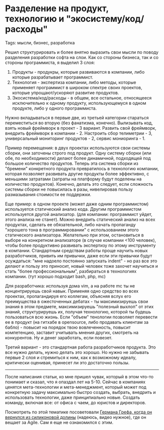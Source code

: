# Разделение на продукт, технологию и "экосистему/код/расходы"
Tags: мысли, бизнес, разработка

Решил структурировать и более внятно выразить свои мысли по поводу разделения разработки софта на слои. Как со стороны бизнеса, так и со стороны программиста, я выделил 3 слоя:

1. Продукты - продукры, которые развиваются в компании, либо которые разрабатывает программист.
2. Технология - экспертиза компании, либо методы, которые применяет программист в широком спектре своих проектов, которые упрощают/ускоряют развитие продуктов.
3. Экосистема/код/расходы - в общем, все остальное, относящееся исключительно к одному продукту, использующемуся в одном продукте, либо у одного программиста.

Нужно вкладываться в первые две, из третьей категории стараться переместиться во вторую (без фанатизма, конечно).
Вылизывать код, взять новый фреймворк в проект - 3 вариант. Развить свой фреймворк, внедрить фреймворк в компании - 2.
Настроить сбор телиметрии - 3, универсальный мониторинг продуктов - 2, сервис мониоринга - 1.

Пример перемещения: в двух проектах используются свои системы сборки, они заточены строго под продукт. Одну систему сборки (или обе, по необходимости) делают более динамичной, подходящей под большое количество продуктов. Теперь эта система сборки из "бремени" конкретного продукта превратилось в технологию компании, которая позволяет развивать другие продукты более эффективно, с меньшими затратами (затраты на платформу будут поделены на количество продуктов). Конечно, делать это следует, если сложность системы сборки не повысилась в разы, нивелировав пользу размазывания стоимости ее поддержки.

Еще пример: в одном проекте (может даже одним программистом) используется статический анализ кода. Другим программистом используется другой анализатор. (для компании: программист уйдет, этого анализа не станет). Можно внедрить статический анализ на всех продуктах, сделать ее обязательной, либо начать пропаганду "хорошего тона в программировании" с использованием этого статического анализатора. Желательно при этом, остановиться в выборе на конкретном анализаторе (в случае компании <100 человек), чтобы более продуктивно развивать экспертизу по этому инструменту в компании. Стандартным средствам работы проще научить новых разработчиков, привить им привычки, даже если эти привычки будут осуждаться: "мне надоело постоянно запускать indent" - но раз все это делают и пользу это приносит, новый человек тоже захочет научиться и стать "более профессиональным", разбираться в технологиях компании. (тут хорошо подходит bash, php, mc)

Для разработчика: используя дома vim, а на работе mc ты не концентрируешь свой навык. Применяя одно средство во всех проектах, пропагандируя его коллегам, объясняя вслух его преимущества в ожесточенных дебатах - ты максимизируешь свои знания в этом предмете, максимизируешь "полезный выхлоп" от этих знаний, структурируешь их, получая технологию, которой ты будешь пользоваться всю жизнь. Если "объем" тенологии позволяет перевести ее в продукт (на гитхабе в opensource, либо продавать клиентам за бабло) - повысит на порядок твою вовлеченность, повысит компетенцию, заставит учитывать мнения других, смотреть на конкурентов. Ну и денег заработать, если повезет.

Третий вариант - это стандартная работа разработчиков продукта. Это все нужно делать, нужно делать это хорошо. Но нужно не забывать первые 2 слоя и стремиться к ним, как к возможному идеалу, критически оценивая, принесет ли это достаточно пользы.


-----------

После написания статьи, ко мне пришел чувак, который в этом что-то понимает и сказал, что я опаздал лет на 5-10. Сейчас в компаниях ценятся мета-технологии и мета-менеджмент, который может под конкретную задачу максимально быстро создать, выбрать, внедрить и использовать технологии, даже принципиально новые. Создать команду, включая все: от офиса с чаем, до юристов и директоров.

Посмотреть по этой тематике посоветовали [Германа Грефа, когда он вернулся из силиконовой долины](https://www.youtube.com/watch?v=Mg76y7N8Xn0) (надеюсь, видео нужное), где он вещает за Agile. Сам я еще не ознакомился с этим.